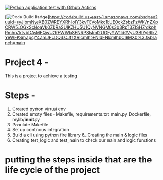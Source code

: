 
[![Python application test with Github Actions](https://github.com/aadi1405/IDS706_Project4_AJ/actions/workflows/devops.yml/badge.svg)](https://github.com/aadi1405/IDS706_Project4_AJ/actions/workflows/devops.yml)

[![Code Build Badge](https://github.com/aadi1405/IDS706_Project4_AJ/actions/workflows/devops.yml/badge.svg)]https://codebuild.us-east-1.amazonaws.com/badges?uuid=eyJlbmNyeXB0ZWREYXRhIjoiY3kvTEVoMkc1bUE0ckZpbzFzWkVnZXpCRW5LOGxSckloaVk0ZDRaSUlKZHU5U1QyNVNGM0s3b3RpT3ZISHZrdkphRmhpZktvbDAvMFQwU2RFWWlxSFNRPSIsIml2UGFyYW1ldGVyU3BlYyI6IkZYeWFPSmZpcjY4ZmJFUDQiLCJtYXRlcmlhbFNldFNlcmlhbCI6MX0%3D&branch=main

# Project 4 -
This is a project to achieve a 
testing

# Steps -  

1) Created python virtual env
2) Created empty files - Makefile, requirements.txt, main.py, Dockerfile, mylib/__innit__.py
3) Populate Makefile 
4) Set up continous integration
5) Build a cli using python fire library
6_ Creating the main & logic files
6) Creating test_logic and test_main to check our main and logic functions

# putting the steps inside that are the life cycle of the project


